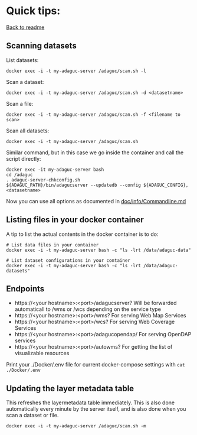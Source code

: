 # Quick tips:

[Back to readme](../../Readme.md)

## Scanning datasets

List datasets: 
```
docker exec -i -t my-adaguc-server /adaguc/scan.sh -l
```

Scan a dataset:
```
docker exec -i -t my-adaguc-server /adaguc/scan.sh -d <datasetname>
```

Scan a file:
```
docker exec -i -t my-adaguc-server /adaguc/scan.sh -f <filename to scan>
```

Scan all datasets: 
```
docker exec -i -t my-adaguc-server /adaguc/scan.sh
```

Similar command, but in this case we go inside the container and call the script directly:

```
docker exec -it my-adaguc-server bash
cd /adaguc
. adaguc-server-chkconfig.sh
${ADAGUC_PATH}/bin/adagucserver --updatedb --config ${ADAGUC_CONFIG},<datasetname>
```


Now you can use all options as documented in [doc/info/Commandline.md](../../doc/info/Commandline.md)

## Listing files in your docker container

A tip to list the actual contents in the docker container is to do:



```
# List data files in your container
docker exec -i -t my-adaguc-server bash -c "ls -lrt /data/adaguc-data"
```

```
# List dataset configurations in your container
docker exec -i -t my-adaguc-server bash -c "ls -lrt /data/adaguc-datasets"
```


## Endpoints

* https://&lt;your hostname&gt;:&lt;port&gt;/adagucserver? Will be forwarded automaticall to /wms or /wcs depending on the service type
* https://&lt;your hostname&gt;:&lt;port&gt;/wms? For serving Web Map Services
* https://&lt;your hostname&gt;:&lt;port&gt;/wcs? For serving Web Coverage Services
* https://&lt;your hostname&gt;:&lt;port&gt;/adagucopendap/ For serving OpenDAP services
* https://&lt;your hostname&gt;:&lt;port&gt;/autowms? For getting the list of visualizable resources

Print your ./Docker/.env file for current docker-compose settings with `cat ./Docker/.env`

## Updating the layer metadata table


This refreshes the layermetadata table immediately. This is also done automatically every minute by the server itself, and is also done when you scan a dataset or file.
 
 ```
 docker exec -i -t my-adaguc-server /adaguc/scan.sh -m
 ```